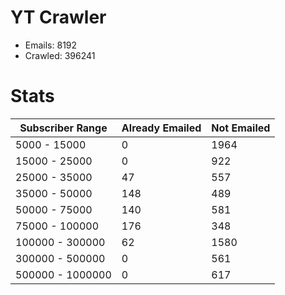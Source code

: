 # YT Crawler
- Emails: 8192
- Crawled: 396241

# Stats
| Subscriber Range  | Already Emailed | Not Emailed |
|-------|-------|-------|
| 5000 - 15000 | 0 | 1964 |
| 15000 - 25000 | 0 | 922 |
| 25000 - 35000 | 47 | 557 |
| 35000 - 50000 | 148 | 489 |
| 50000 - 75000 | 140 | 581 |
| 75000 - 100000 | 176 | 348 |
| 100000 - 300000 | 62 | 1580 |
| 300000 - 500000 | 0 | 561 |
| 500000 - 1000000 | 0 | 617 |
